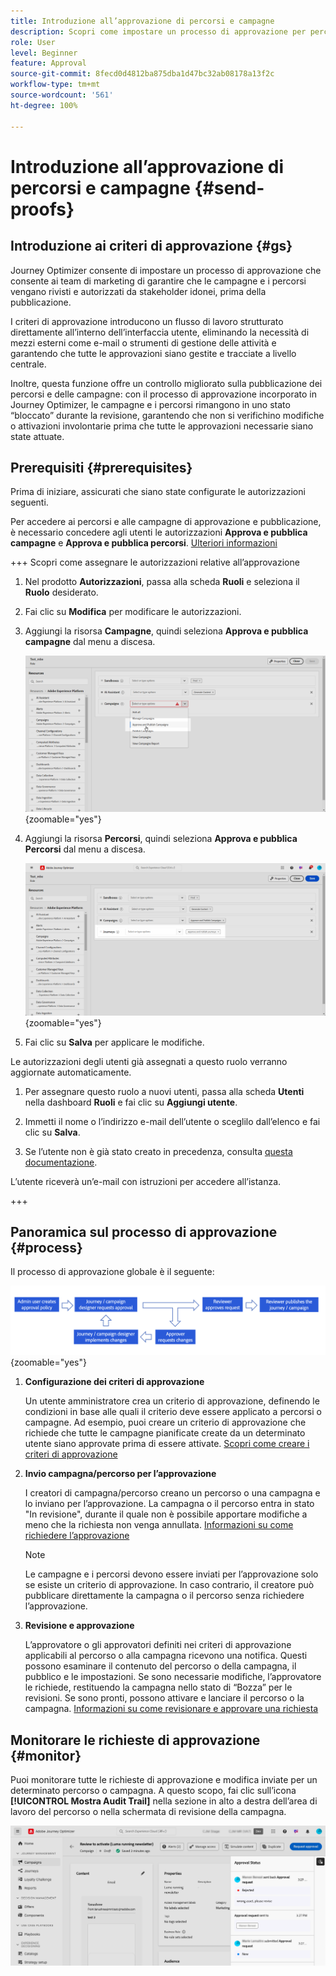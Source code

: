 ```yaml
---
title: Introduzione all’approvazione di percorsi e campagne
description: Scopri come impostare un processo di approvazione per percorsi e campagne.
role: User
level: Beginner
feature: Approval
source-git-commit: 8fecd0d4812ba875dba1d47bc32ab08178a13f2c
workflow-type: tm+mt
source-wordcount: '561'
ht-degree: 100%

---
```



# Introduzione all’approvazione di percorsi e campagne {#send-proofs}

## Introduzione ai criteri di approvazione {#gs}

Journey Optimizer consente di impostare un processo di approvazione che consente ai team di marketing di garantire che le campagne e i percorsi vengano rivisti e autorizzati da stakeholder idonei, prima della pubblicazione.

I criteri di approvazione introducono un flusso di lavoro strutturato direttamente all’interno dell’interfaccia utente, eliminando la necessità di mezzi esterni come e-mail o strumenti di gestione delle attività e garantendo che tutte le approvazioni siano gestite e tracciate a livello centrale.

Inoltre, questa funzione offre un controllo migliorato sulla pubblicazione dei percorsi e delle campagne: con il processo di approvazione incorporato in Journey Optimizer, le campagne e i percorsi rimangono in uno stato “bloccato” durante la revisione, garantendo che non si verifichino modifiche o attivazioni involontarie prima che tutte le approvazioni necessarie siano state attuate.

## Prerequisiti {#prerequisites}

Prima di iniziare, assicurati che siano state configurate le autorizzazioni seguenti.

Per accedere ai percorsi e alle campagne di approvazione e pubblicazione, è necessario concedere agli utenti le autorizzazioni **Approva e pubblica campagne** e **Approva e pubblica percorsi**. [Ulteriori informazioni](../administration/permissions.md)

+++  Scopri come assegnare le autorizzazioni relative all’approvazione

1. Nel prodotto **Autorizzazioni**, passa alla scheda **Ruoli** e seleziona il **Ruolo** desiderato.

1. Fai clic su **Modifica** per modificare le autorizzazioni.

1. Aggiungi la risorsa **Campagne**, quindi seleziona **Approva e pubblica campagne** dal menu a discesa.

   ![](assets/permissions_approval.png){zoomable="yes"}

1. Aggiungi la risorsa **Percorsi**, quindi seleziona **Approva e pubblica Percorsi** dal menu a discesa.

   ![](assets/permissions_approval_2.png){zoomable="yes"}

1. Fai clic su **Salva** per applicare le modifiche.

Le autorizzazioni degli utenti già assegnati a questo ruolo verranno aggiornate automaticamente.

1. Per assegnare questo ruolo a nuovi utenti, passa alla scheda **Utenti** nella dashboard **Ruoli** e fai clic su **Aggiungi utente**.

1. Immetti il nome o l’indirizzo e-mail dell’utente o sceglilo dall’elenco e fai clic su **Salva**.

1. Se l’utente non è già stato creato in precedenza, consulta [questa documentazione](https://experienceleague.adobe.com/it/docs/experience-platform/access-control/abac/permissions-ui/users).

L’utente riceverà un’e-mail con istruzioni per accedere all’istanza.

+++

## Panoramica sul processo di approvazione {#process}

Il processo di approvazione globale è il seguente:

![](assets/approval-process.png){zoomable="yes"}

1. **Configurazione dei criteri di approvazione**

   Un utente amministratore crea un criterio di approvazione, definendo le condizioni in base alle quali il criterio deve essere applicato a percorsi o campagne. Ad esempio, puoi creare un criterio di approvazione che richiede che tutte le campagne pianificate create da un determinato utente siano approvate prima di essere attivate. [Scopri come creare i criteri di approvazione](approval-policies.md)

1. **Invio campagna/percorso per l’approvazione**

   I creatori di campagna/percorso creano un percorso o una campagna e lo inviano per l’approvazione. La campagna o il percorso entra in stato &quot;In revisione&quot;, durante il quale non è possibile apportare modifiche a meno che la richiesta non venga annullata. [Informazioni su come richiedere l’approvazione](request-approval.md)

   >[!NOTE]
   >
   >Le campagne e i percorsi devono essere inviati per l’approvazione solo se esiste un criterio di approvazione. In caso contrario, il creatore può pubblicare direttamente la campagna o il percorso senza richiedere l’approvazione.

1. **Revisione e approvazione**

   L’approvatore o gli approvatori definiti nei criteri di approvazione applicabili al percorso o alla campagna ricevono una notifica. Questi possono esaminare il contenuto del percorso o della campagna, il pubblico e le impostazioni. Se sono necessarie modifiche, l’approvatore le richiede, restituendo la campagna nello stato di “Bozza” per le revisioni. Se sono pronti, possono attivare e lanciare il percorso o la campagna. [Informazioni su come revisionare e approvare una richiesta](review-approve-request.md)

## Monitorare le richieste di approvazione {#monitor}

Puoi monitorare tutte le richieste di approvazione e modifica inviate per un determinato percorso o campagna. A questo scopo, fai clic sull’icona **[!UICONTROL Mostra Audit Trail]** nella sezione in alto a destra dell’area di lavoro del percorso o nella schermata di revisione della campagna.

![](assets/monitor-requests.png)
